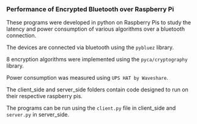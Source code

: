 ### Performance of Encrypted Bluetooth over Raspberry Pi

These programs were developed in python on Raspberry Pis to study the latency and power consumption of various algorithms over a bluetooth connection.

The devices are connected via bluetooth using the `pybluez` library.

8 encryption algorithms were implemented using the `pyca/cryptography` library. 

Power consumption was measured using `UPS HAT by Waveshare`. 

The client_side and server_side folders contain code designed to run on their respective raspberry pis.

The programs can be run using the `client.py` file in client_side and `server.py` in server_side.
